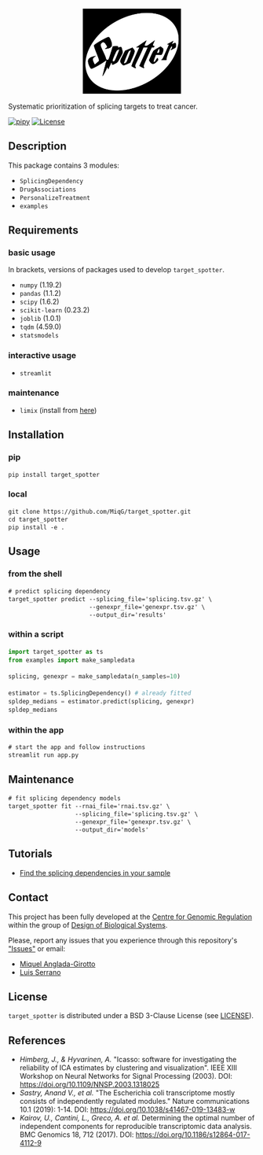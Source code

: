 <p align="center">
  <img src="images/logo.png" width="200">
</p>

Systematic prioritization of splicing targets to treat cancer.

[![pipy](https://img.shields.io/pypi/v/target_spotter?color=informational)](https://pypi.python.org/pypi/target_spotter)
[![License](https://img.shields.io/badge/License-BSD%203--Clause-blue.svg)](https://opensource.org/licenses/BSD-3-Clause)

## Description
This package contains 3 modules:
- `SplicingDependency`
- `DrugAssociations`
- `PersonalizeTreatment`
- `examples`

## Requirements
### basic usage
In brackets, versions of packages used to develop `target_spotter`.
- `numpy` (1.19.2)
- `pandas` (1.1.2)
- `scipy` (1.6.2)
- `scikit-learn` (0.23.2)
- `joblib` (1.0.1)
- `tqdm` (4.59.0)
- `statsmodels`

### interactive usage
- `streamlit`

### maintenance
- `limix` (install from [here](https://github.com/limix/limix))


## Installation
### pip
```shell
pip install target_spotter
```
### local
```shell
git clone https://github.com/MiqG/target_spotter.git
cd target_spotter
pip install -e .
```

## Usage
### from the shell
```shell
# predict splicing dependency
target_spotter predict --splicing_file='splicing.tsv.gz' \
                       --genexpr_file='genexpr.tsv.gz' \
                       --output_dir='results'
```
### within a script
```python
import target_spotter as ts
from examples import make_sampledata

splicing, genexpr = make_sampledata(n_samples=10)

estimator = ts.SplicingDependency() # already fitted
spldep_medians = estimator.predict(splicing, genexpr)
spldep_medians
```

### within the app
```shell
# start the app and follow instructions
streamlit run app.py
```

## Maintenance
```shell
# fit splicing dependency models
target_spotter fit --rnai_file='rnai.tsv.gz' \
                   --splicing_file='splicing.tsv.gz' \
                   --genexpr_file='genexpr.tsv.gz' \
                   --output_dir='models'
```


## Tutorials
- [Find the splicing dependencies in your sample](https://github.com/CRG-CNAG/target_spotter/blob/main/tutorials/basics.ipynb)

## Contact
This project has been fully developed at the [Centre for Genomic Regulation](https://www.crg.eu/) within the group of [Design of Biological Systems](https://www.crg.eu/en/luis_serrano).

Please, report any issues that you experience through this repository's ["Issues"](https://github.com/CRG-CNAG/target_spotter/issues) or email:
- [Miquel Anglada-Girotto](mailto:miquel.anglada@crg.eu)
- [Luis Serrano](mailto:luis.serrano@crg.eu)

## License

`target_spotter` is distributed under a BSD 3-Clause License (see [LICENSE](https://github.com/CRG-CNAG/target_spotter/blob/main/LICENSE)).

## References
- *Himberg, J., & Hyvarinen, A.* "Icasso: software for investigating the reliability of ICA estimates by clustering and visualization". IEEE XIII Workshop on Neural Networks for Signal Processing (2003). DOI: https://doi.org/10.1109/NNSP.2003.1318025
- *Sastry, Anand V., et al.* "The Escherichia coli transcriptome mostly consists of independently regulated modules." Nature communications 10.1 (2019): 1-14. DOI: https://doi.org/10.1038/s41467-019-13483-w
- *Kairov, U., Cantini, L., Greco, A. et al.* Determining the optimal number of independent components for reproducible transcriptomic data analysis. BMC Genomics 18, 712 (2017). DOI: https://doi.org/10.1186/s12864-017-4112-9
